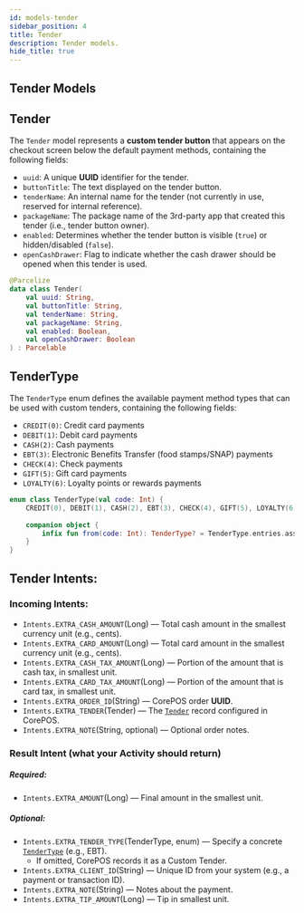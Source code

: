 ```yaml
---
id: models-tender
sidebar_position: 4
title: Tender
description: Tender models.
hide_title: true
---
```


## Tender Models

## Tender
The `Tender` model represents a **custom tender button** that appears on the checkout screen below the default payment methods, containing the following fields:  

- `uuid`: A unique **UUID** identifier for the tender.  
- `buttonTitle`: The text displayed on the tender button.  
- `tenderName`: An internal name for the tender (not currently in use, reserved for internal reference).  
- `packageName`: The package name of the 3rd-party app that created this tender (i.e., tender button owner).  
- `enabled`: Determines whether the tender button is visible (`true`) or hidden/disabled (`false`).  
- `openCashDrawer`: Flag to indicate whether the cash drawer should be opened when this tender is used.  

```kotlin
@Parcelize
data class Tender(
    val uuid: String,
    val buttonTitle: String,
    val tenderName: String,
    val packageName: String,
    val enabled: Boolean,
    val openCashDrawer: Boolean
) : Parcelable
```

## TenderType
The `TenderType` enum defines the available payment method types that can be used with custom tenders, containing the following fields:

- `CREDIT(0)`: Credit card payments
- `DEBIT(1)`: Debit card payments
- `CASH(2)`: Cash payments
- `EBT(3)`: Electronic Benefits Transfer (food stamps/SNAP) payments
- `CHECK(4)`: Check payments
- `GIFT(5)`: Gift card payments
- `LOYALTY(6)`: Loyalty points or rewards payments

```kotlin
enum class TenderType(val code: Int) {
    CREDIT(0), DEBIT(1), CASH(2), EBT(3), CHECK(4), GIFT(5), LOYALTY(6);
    
    companion object {
        infix fun from(code: Int): TenderType? = TenderType.entries.associateBy { it.code }[code]
    }
}
```

## Tender Intents:
### Incoming Intents: 
- `Intents.EXTRA_CASH_AMOUNT`(Long) — Total cash amount in the smallest currency unit (e.g., cents).
- `Intents.EXTRA_CARD_AMOUNT`(Long) — Total card amount in the smallest currency unit (e.g., cents).
- `Intents.EXTRA_CASH_TAX_AMOUNT`(Long) — Portion of the amount that is cash tax, in smallest unit.
- `Intents.EXTRA_CARD_TAX_AMOUNT`(Long) — Portion of the amount that is card tax, in smallest unit.
- `Intents.EXTRA_ORDER_ID`(String) — CorePOS order **UUID**.
- `Intents.EXTRA_TENDER`(Tender) — The [`Tender`](#tender) record configured in CorePOS.
- `Intents.EXTRA_NOTE`(String, optional) —	Optional order notes.

### Result Intent (what your Activity should return)
##### Required:
- `Intents.EXTRA_AMOUNT`(Long) — Final amount in the smallest unit.
##### Optional:
- `Intents.EXTRA_TENDER_TYPE`(TenderType, enum) — Specify a concrete [`TenderType`](../models/models-tender#tendertype) (e.g., EBT). 
  - If omitted, CorePOS records it as a Custom Tender.
- `Intents.EXTRA_CLIENT_ID`(String) — Unique ID from your system (e.g., a payment or transaction ID).
- `Intents.EXTRA_NOTE`(String) — Notes about the payment.
- `Intents.EXTRA_TIP_AMOUNT`(Long) — Tip in smallest unit.
